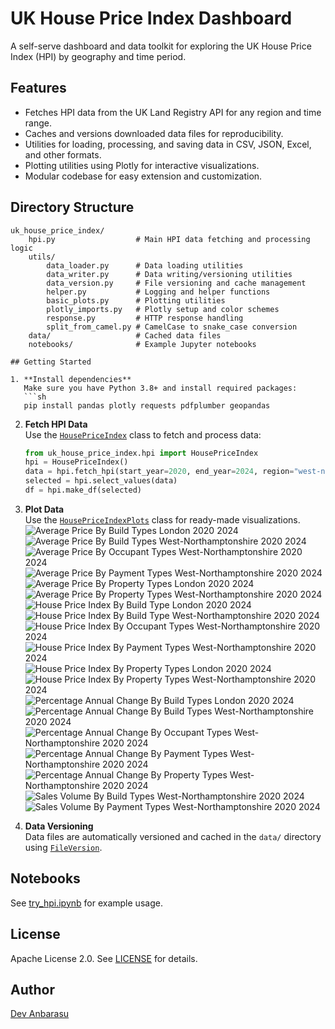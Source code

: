 # UK House Price Index Dashboard

A self-serve dashboard and data toolkit for exploring the UK House Price Index (HPI) by geography and time period.

## Features

- Fetches HPI data from the UK Land Registry API for any region and time range.
- Caches and versions downloaded data files for reproducibility.
- Utilities for loading, processing, and saving data in CSV, JSON, Excel, and other formats.
- Plotting utilities using Plotly for interactive visualizations.
- Modular codebase for easy extension and customization.

## Directory Structure

```
uk_house_price_index/
    hpi.py                  # Main HPI data fetching and processing logic
    utils/
        data_loader.py      # Data loading utilities
        data_writer.py      # Data writing/versioning utilities
        data_version.py     # File versioning and cache management
        helper.py           # Logging and helper functions
        basic_plots.py      # Plotting utilities
        plotly_imports.py   # Plotly setup and color schemes
        response.py         # HTTP response handling
        split_from_camel.py # CamelCase to snake_case conversion
    data/                   # Cached data files
    notebooks/              # Example Jupyter notebooks

## Getting Started

1. **Install dependencies**  
   Make sure you have Python 3.8+ and install required packages:
   ```sh
   pip install pandas plotly requests pdfplumber geopandas
   ```

2. **Fetch HPI Data**  
   Use the [`HousePriceIndex`](uk_house_price_index/hpi.py) class to fetch and process data:
   ```python
   from uk_house_price_index.hpi import HousePriceIndex
   hpi = HousePriceIndex()
   data = hpi.fetch_hpi(start_year=2020, end_year=2024, region="west-northamptonshire")
   selected = hpi.select_values(data)
   df = hpi.make_df(selected)
   ```

3. **Plot Data**  
   Use the [`HousePriceIndexPlots`](uk_house_price_index/hpi.py) class for ready-made visualizations.
   ![Average Price By Build Types London 2020 2024](uk_house_price_index/images/average_price_by_build_types_london_2020_2024.png)
    ![Average Price By Build Types West-Northamptonshire 2020 2024](uk_house_price_index/images/average_price_by_build_types_west-northamptonshire_2020_2024.png)
    ![Average Price By Occupant Types West-Northamptonshire 2020 2024](uk_house_price_index/images/average_price_by_occupant_types_west-northamptonshire_2020_2024.png)
    ![Average Price By Payment Types West-Northamptonshire 2020 2024](uk_house_price_index/images/average_price_by_payment_types_west-northamptonshire_2020_2024.png)
    ![Average Price By Property Types London 2020 2024](uk_house_price_index/images/average_price_by_property_types_london_2020_2024.png)
    ![Average Price By Property Types West-Northamptonshire 2020 2024](uk_house_price_index/images/average_price_by_property_types_west-northamptonshire_2020_2024.png)
    ![House Price Index By Build Type London 2020 2024](uk_house_price_index/images/house_price_index_by_build_type_london_2020_2024.png)
    ![House Price Index By Build Type West-Northamptonshire 2020 2024](uk_house_price_index/images/house_price_index_by_build_type_west-northamptonshire_2020_2024.png)
    ![House Price Index By Occupant Types West-Northamptonshire 2020 2024](uk_house_price_index/images/house_price_index_by_occupant_types_west-northamptonshire_2020_2024.png)
    ![House Price Index By Payment Types West-Northamptonshire 2020 2024](uk_house_price_index/images/house_price_index_by_payment_types_west-northamptonshire_2020_2024.png)
    ![House Price Index By Property Types London 2020 2024](uk_house_price_index/images/house_price_index_by_property_types_london_2020_2024.png)
    ![House Price Index By Property Types West-Northamptonshire 2020 2024](uk_house_price_index/images/house_price_index_by_property_types_west-northamptonshire_2020_2024.png)
    ![Percentage Annual Change By Build Types London 2020 2024](uk_house_price_index/images/percentage_annual_change_by_build_types_london_2020_2024.png)
    ![Percentage Annual Change By Build Types West-Northamptonshire 2020 2024](uk_house_price_index/images/percentage_annual_change_by_build_types_west-northamptonshire_2020_2024.png)
    ![Percentage Annual Change By Occupant Types West-Northamptonshire 2020 2024](uk_house_price_index/images/percentage_annual_change_by_occupant_types_west-northamptonshire_2020_2024.png)
    ![Percentage Annual Change By Payment Types West-Northamptonshire 2020 2024](uk_house_price_index/images/percentage_annual_change_by_payment_types_west-northamptonshire_2020_2024.png)
    ![Percentage Annual Change By Property Types West-Northamptonshire 2020 2024](uk_house_price_index/images/percentage_annual_change_by_property_types_west-northamptonshire_2020_2024.png)
    ![Sales Volume By Build Types West-Northamptonshire 2020 2024](uk_house_price_index/images/sales_volume_by_build_types_west-northamptonshire_2020_2024.png)
    ![Sales Volume By Payment Types West-Northamptonshire 2020 2024](uk_house_price_index/images/sales_volume_by_payment_types_west-northamptonshire_2020_2024.png)


4. **Data Versioning**  
   Data files are automatically versioned and cached in the `data/` directory using [`FileVersion`](uk_house_price_index/utils/data_version.py).

## Notebooks

See [try_hpi.ipynb](uk_house_price_index/try_hpi.ipynb) for example usage.

## License

Apache License 2.0. See [LICENSE](LICENSE) for details.

## Author

[Dev Anbarasu](https://github.com/daa2618)




